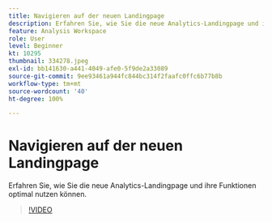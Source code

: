 ```yaml
---
title: Navigieren auf der neuen Landingpage
description: Erfahren Sie, wie Sie die neue Analytics-Landingpage und ihre Funktionen optimal nutzen können.
feature: Analysis Workspace
role: User
level: Beginner
kt: 10295
thumbnail: 334278.jpeg
exl-id: bb141630-a441-4049-afe0-5f9de2a33089
source-git-commit: 9ee93461a944fc844bc314f2faafc0ffc6b77b8b
workflow-type: tm+mt
source-wordcount: '40'
ht-degree: 100%

---
```


# Navigieren auf der neuen Landingpage

Erfahren Sie, wie Sie die neue Analytics-Landingpage und ihre Funktionen optimal nutzen können.

>[!VIDEO](https://video.tv.adobe.com/v/334278/?quality=12&learn=on)

